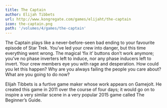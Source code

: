 ```yaml
---
title: The Captain
author: Elijah Tibbets
url: http://www.kongregate.com/games/elijaht/the-captain
icon: the-captain.png 
path: '/volumes/4/games/the-captain'
---
```

The Captain plays like a never-before-seen bad ending to your favourite episode of Star Trek. You’ve led your crew into danger, but this time everything went wrong. The magical ‘fix it’ buttons don’t work anymore; you’ve no phase inverters left to induce, nor any phase inducers left to invert. Your crew members eye you with rage and desperation. How could you let this happen? Why are you always failing the people you care about? What are you going to do now?

Elijah Tibbets is a furtive game maker whose work appears on Gamejolt. He created this game in 2011 over the course of four days; it would go on to inspire a very similar scene in a very popular 2015 game called The Beginner’s Guide.